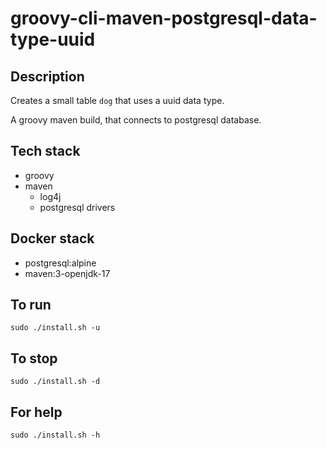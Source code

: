 # groovy-cli-maven-postgresql-data-type-uuid

## Description
Creates a small table `dog` that uses
a uuid data type.

A groovy maven build, that connects to postgresql database.

## Tech stack
- groovy
- maven
  - log4j
  - postgresql drivers

## Docker stack
- postgresql:alpine
- maven:3-openjdk-17

## To run
`sudo ./install.sh -u`

## To stop
`sudo ./install.sh -d`

## For help
`sudo ./install.sh -h`
